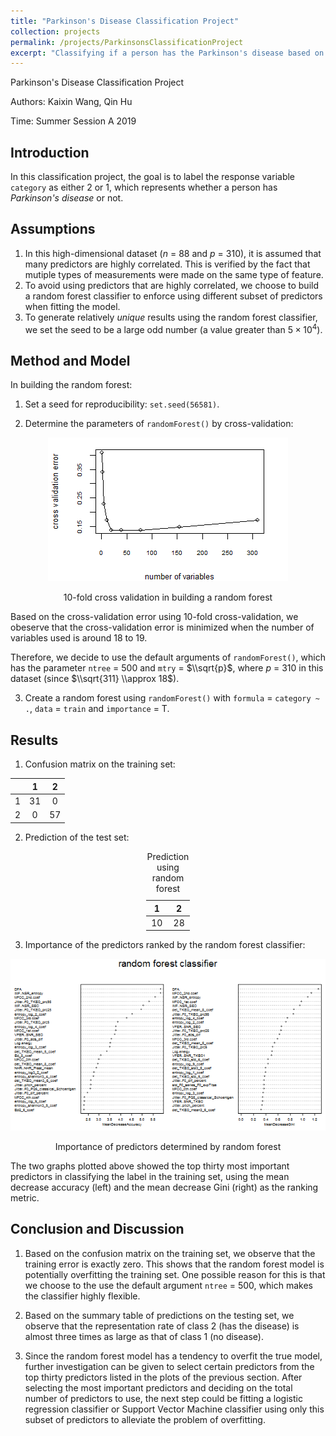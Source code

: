 ```yaml
---
title: "Parkinson's Disease Classification Project"
collection: projects
permalink: /projects/ParkinsonsClassificationProject
excerpt: "Classifying if a person has the Parkinson's disease based on data collected from experiments."
---
```


Parkinson's Disease Classification Project

Authors: Kaixin Wang, Qin Hu

Time: Summer Session A 2019

Introduction
------------

In this classification project, the goal is to label the response variable `category` as either 2 or 1, which represents whether a person has *Parkinson's disease* or not.

Assumptions
-----------

1.  In this high-dimensional dataset (*n* = 88 and *p* = 310), it is assumed that many predictors are highly correlated. This is verified by the fact that mutiple types of measurements were made on the same type of feature.
2.  To avoid using predictors that are highly correlated, we choose to build a random forest classifier to enforce using different subset of predictors when fitting the model.
3.  To generate relatively *unique* results using the random forest classifier, we set the seed to be a large odd number (a value greater than 5 × 10<sup>4</sup>).

Method and Model
----------------

In building the random forest:

1.  Set a seed for reproducibility: `set.seed(56581)`.

2.  Determine the parameters of `randomForest()` by cross-validation:

<center>
<img src="STATS101C-Classification_files/figure-markdown_github/unnamed-chunk-2-1.png" alt="10-fold cross validation in building a random forest"  />
<p class="caption">
10-fold cross validation in building a random forest
</p>
  </center>

Based on the cross-validation error using 10-fold cross-validation, we obeserve that the cross-validation error is minimized when the number of variables used is around 18 to 19.

Therefore, we decide to use the default arguments of `randomForest()`, which has the parameter `ntree` = 500 and `mtry` = $\\sqrt{p}$, where *p* = 310 in this dataset (since $\\sqrt{311} \\approx 18$).

3.  Create a random forest using `randomForest()` with `formula` = `category ~ .`, `data` = `train` and `importance` = T.

Results
-------

1.  Confusion matrix on the training set:

|     |  1  |  2  |
|-----|:---:|:---:|
| 1   |  31 |  0  |
| 2   |  0  |  57 |

2.  Prediction of the test set:

<center>
<table style="width:14%;">
<caption>Prediction using random forest</caption>
<colgroup>
<col width="6%" />
<col width="6%" />
</colgroup>
<thead>
<tr class="header">
<th align="center">1</th>
<th align="center">2</th>
</tr>
</thead>
<tbody>
<tr class="odd">
<td align="center">10</td>
<td align="center">28</td>
</tr>
</tbody>
</table>
  </center>

3.  Importance of the predictors ranked by the random forest classifier:

<center>
<img src="STATS101C-Classification_files/figure-markdown_github/unnamed-chunk-6-1.png" alt="Importance of predictors determined by random forest"  />
<p class="caption">
Importance of predictors determined by random forest
</p>
  </center>

The two graphs plotted above showed the top thirty most important predictors in classifying the label in the training set, using the mean decrease accuracy (left) and the mean decrease Gini (right) as the ranking metric.

Conclusion and Discussion
-------------------------

1.  Based on the confusion matrix on the training set, we observe that the training error is exactly zero. This shows that the random forest model is potentially overfitting the training set. One possible reason for this is that we choose to the use the default argument `ntree` = 500, which makes the classifier highly flexible.

2.  Based on the summary table of predictions on the testing set, we observe that the representation rate of class 2 (has the disease) is almost three times as large as that of class 1 (no disease).

3.  Since the random forest model has a tendency to overfit the true model, further investigation can be given to select certain predictors from the top thirty predictors listed in the plots of the previous section. After selecting the most important predictors and deciding on the total number of predictors to use, the next step could be fitting a logistic regression classifier or Support Vector Machine classifier using only this subset of predictors to alleviate the problem of overfitting.
